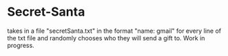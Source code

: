 # Secret-Santa
takes in a file "secretSanta.txt" in the format "name: gmail" for every line of the txt file and randomly chooses who they will send a gift to. Work in progress.
